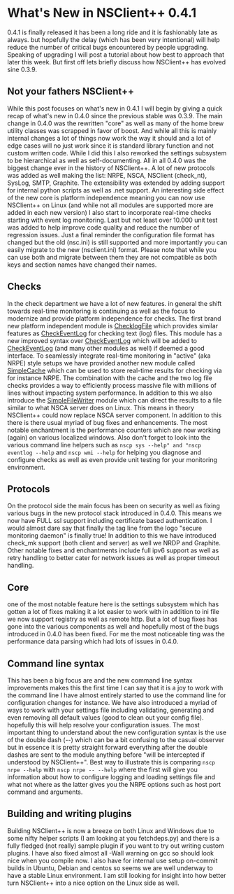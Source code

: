 # What's New in NSClient++ 0.4.1 #

0.4.1 is finally released it has been a long ride and it is fashionably late as always. but hopefully the delay (which has been very intentional) will help reduce the number of critical bugs encountered by people upgrading. Speaking of upgrading I will post a tutorial about how best to approach that later this week. But first off lets briefly discuss how NSClient++ has evolved sine 0.3.9.

## Not your fathers NSClient++ ##

While this post focuses on what's new in 0.4.1 I will begin by giving a quick recap of what's new in 0.4.0 since the previous stable was 0.3.9.
The main change in 0.4.0 was the rewritten "core" as well as many of the home brew utility classes was scrapped in favor of boost. And while all this is mainly internal changes a lot of things now work the way it should and a lot of edge cases will no just work since it is standard library function and not custom written code.
While I did this I also reworked the settings subsystem to be hierarchical as well as self-documenting. All in all 0.4.0 was the biggest change ever in the history of NSClient++.
A lot of new protocols was added as well making the list: NRPE, NSCA, NSClient (check_nt), SysLog, SMTP, Graphite. The extensibility was extended by adding support for internal python scripts as well as .net support.
An interesting side effect of the new core is platform independence meaning you can now use NSClient++ on Linux (and while not all modules are supported more are added in each new version) I also start to incorporate real-time checks starting with event log monitoring.
Last but not least over 10.000 unit test was added to help improve code quality and reduce the number of regression issues.
Just a final reminder the configuration file format has changed but the old (nsc.ini) is still supported and more importantly you can easily migrate to the new (nsclient.ini) format. Please note that while you can use both and migrate between them they are not compatible as both keys and section names have changed their names.

## Checks ##

In the check department we have a lot of new features. in general the shift towards real-time monitoring is continuing as well as the focus to modernize and provide platform independence for checks. The first brand new platform independent module is [ChecklogFile](../../reference/check/CheckLogFile.md) which provides similar features as [CheckEventLog](../../reference/windows/CheckEventLog.md) for checking text (log) files. This module has a new improved syntax over [CheckEventLog](../../reference/windows/CheckEventLog.md) which will be added to [CheckEventLog](../../reference/windows/CheckEventLog.md) (and many other modules as well) if deemed a good interface.
To seamlessly integrate real-time monitoring in "active" (aka NRPE) style setups we have provided another  new module called [SimpleCache](../../reference/generic/SimpleCache.md) which can be used to store real-time results for checking via for instance NRPE.
The combination with the cache and the two log file checks provides a way to efficiently process massive file with millions of lines without impacting system performance.
In addition to this we also introduce the [SimpleFileWriter](../../reference/generic/SimpleFileWriter.md) module which can direct the results to a file similar to what NSCA server does on Linux. This means in theory NSClient++ could now replace NSCA server component.
In addition to this there is there usual myriad of bug fixes and enhancements.
The most notable enchantment is the performance counters which are now working (again) on various localized windows.
Also don't forget to look into the various command line helpers such as `nscp sys --help" and "nscp eventlog --help` and `nscp wmi --help` for helping you diagnose and configure checks as well as even provide unit testing for your monitoring environment.

## Protocols ##

On the protocol side the main focus has been on security as well as fixing various bugs in the new protocol stack introduced in 0.4.0.
This means we now have FULL ssl support including certificate based authentication. I would almost dare say that finally the tag line from the logo "secure monitoring daemon" is finally true!
In addition to this we have introduced check_mk support (both client and server) as well we NRDP and Graphite.
Other notable fixes and enchantments include full ipv6 support as well as retry handling to better cater for network issues as well as proper timeout handling.

## Core ##

one of the most notable feature here is the settings subsystem which has gotten a lot of fixes making it a lot easier to work with in addition to ini file we now support registry as well as remote http.
But a lot of bug fixes has gone into the various components as well and hopefully most of the bugs introduced in 0.4.0 has been fixed. For me the most noticeable ting was the  performance data parsing which had lots of issues in 0.4.0.

## Command line syntax ##

This has been a big focus are and the new command line syntax improvements makes this the first time I can say that it is a joy to work with the command line I have almost entirely started to use the command line for configuration changes for instance. We have also introduced a myriad of ways to work with your settings file including validating, generating and even removing all default values (good to clean out your config file). hopefully this will help resolve your configuration issues.
The most important thing to understand about the new configuration syntax is the use of the double dash (--) which can be a bit confusing to the casual observer but in essence it is pretty straight forward everything after the double dashes are sent to the module anything before "will be intercepted if understood by NSClient++". Best way to illustrate this is comparing `nscp nrpe --help` with `nscp nrpe -- --help` where the first will give you information about how to configure logging and loading settings file and what not where as the latter gives you the NRPE options such as host port command and arguments.

## Building and writing plugins ##

Building NSClient++ is now a breeze on both Linux and Windows due to some nifty helper scripts (I am looking at you fetchdeps.py) and there is a fully fledged (not really) sample plugin if you want to try out writing custom plugins. I have also fixed almost all -Wall warning on gcc so should look nice when you compile now. I also have for internal use setup on-commit builds in Ubuntu, Debian and centos so seems we are well underway to have a stable Linux environment.
I am still looking for insight into how better turn NSClient++ into a nice option on the Linux side as well.
